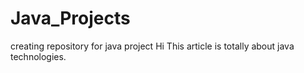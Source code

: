 # Java_Projects
creating repository for java project
Hi
This article is totally about java technologies.
